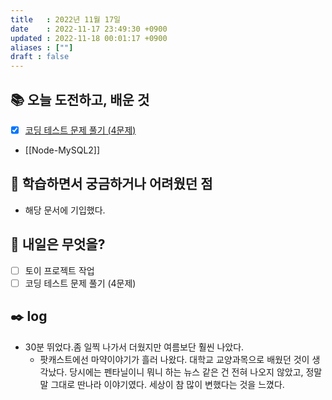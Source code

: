 ```yaml
---
title   : 2022년 11월 17일
date    : 2022-11-17 23:49:30 +0900
updated : 2022-11-18 00:01:17 +0900
aliases : [""]
draft : false
---
```


## 📚 오늘 도전하고, 배운 것
- [x] [코딩 테스트 문제 풀기 (4문제)](https://github.com/padosum/algorithm/commit/7ab2019575e5f323397fc08912f25a79c41aef9c)
- [[Node-MySQL2]]

## 🤔 학습하면서 궁금하거나 어려웠던 점
- 해당 문서에 기입했다.

## 🌅 내일은 무엇을?
- [ ] 토이 프로젝트 작업
- [ ] 코딩 테스트 문제 풀기 (4문제)

## ✒️ log
- 30분 뛰었다.좀 일찍 나가서 더웠지만 여름보단 훨씬 나았다. 
	- 팟캐스트에선 마약이야기가 흘러 나왔다. 대학교 교양과목으로 배웠던 것이 생각났다. 당시에는 펜타닐이니 뭐니 하는 뉴스 같은 건 전혀 나오지 않았고, 정말 말 그대로 딴나라 이야기였다. 세상이 참 많이 변했다는 것을 느꼈다.

